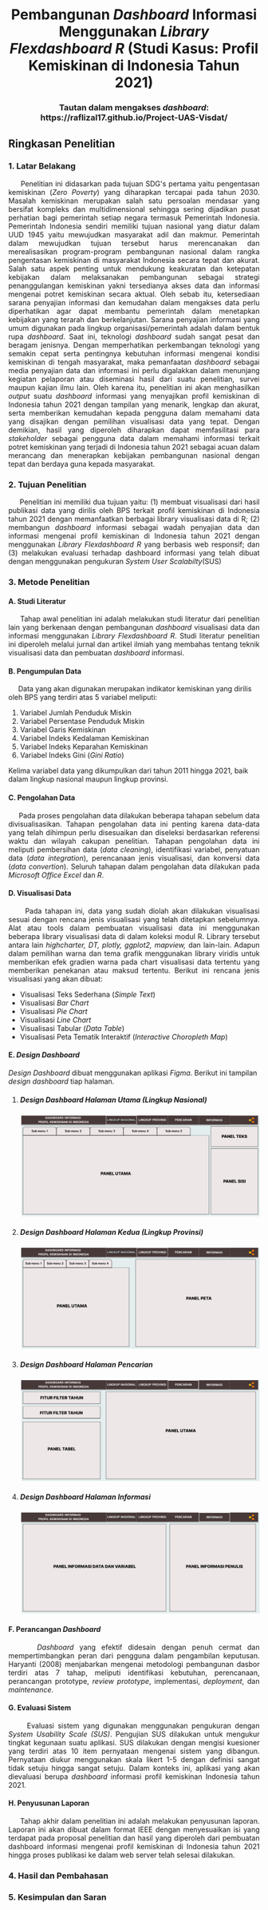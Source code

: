 <h1 align="center">
  Pembangunan <i>Dashboard</i> Informasi Menggunakan <i>Library Flexdashboard R</i> (Studi Kasus: Profil Kemiskinan di Indonesia Tahun 2021)
</h1>

<h3 align="center">Tautan dalam mengakses <i>dashboard</i>: https://raflizal17.github.io/Project-UAS-Visdat/ </h3>

<h2>Ringkasan Penelitian</h2>
<h3>1. Latar Belakang </h3>
  <p align="justify"> 
&nbsp;&nbsp;&nbsp;&nbsp;&nbsp;Penelitian ini didasarkan pada tujuan SDG's pertama yaitu pengentasan kemiskinan (<i>Zero Poverty</i>) yang diharapkan tercapai pada tahun 2030. Masalah kemiskinan merupakan salah satu persoalan mendasar yang bersifat kompleks dan multidimensional sehingga sering dijadikan pusat perhatian bagi pemerintah setiap negara termasuk Pemerintah Indonesia. Pemerintah Indonesia sendiri memiliki tujuan nasional yang diatur dalam UUD 1945 yaitu mewujudkan masyarakat adil dan makmur. Pemerintah dalam mewujudkan tujuan tersebut harus merencanakan dan merealisasikan program-program pembangunan nasional dalam rangka pengentasan kemiskinan di masyarakat Indonesia secara tepat dan akurat. Salah satu aspek penting untuk mendukung keakuratan dan ketepatan kebijakan dalam melaksanakan pembangunan sebagai strategi penanggulangan kemiskinan yakni tersedianya akses data dan informasi mengenai potret kemiskinan secara aktual. Oleh sebab itu, ketersediaan sarana penyajian informasi dan kemudahan dalam mengakses data perlu diperhatikan agar dapat membantu pemerintah dalam menetapkan kebijakan yang terarah dan berkelanjutan. Sarana penyajian informasi yang umum digunakan pada lingkup organisasi/pemerintah adalah dalam bentuk rupa <i>dashboard</i>. Saat ini, teknologi <i>dashboard</i> sudah sangat pesat dan beragam jenisnya. Dengan memperhatikan perkembangan teknologi yang semakin cepat serta pentingnya kebutuhan informasi mengenai kondisi kemiskinan di tengah masyarakat, maka pemanfaatan <i>dashboard</i> sebagai media penyajian data dan informasi ini perlu digalakkan dalam menunjang kegiatan pelaporan atau diseminasi hasil dari suatu penelitian, survei maupun kajian ilmu lain. Oleh karena itu, penelitian ini akan menghasilkan <i>output</i> suatu <i>dashboard</i> informasi yang menyajikan profil kemiskinan di Indonesia tahun 2021 dengan tampilan yang menarik, lengkap dan akurat, serta memberikan kemudahan kepada pengguna dalam memahami data yang disajikan dengan pemilihan visualisasi data yang tepat. Dengan demikian, hasil yang diperoleh diharapkan dapat memfasilitasi para <i>stakeholder</i> sebagai pengguna data dalam memahami informasi terkait potret kemiskinan yang terjadi di Indonesia tahun 2021 sebagai acuan dalam merancang dan menerapkan kebijakan pembangunan nasional dengan tepat dan berdaya guna kepada masyarakat. 
   </p>
  
<h3>2. Tujuan Penelitian</h3>
  <p align="justify">
&nbsp;&nbsp;&nbsp;&nbsp;&nbsp;Penelitian ini memiliki dua tujuan yaitu: (1) membuat visualisasi dari hasil publikasi data yang dirilis oleh BPS terkait profil kemiskinan di Indonesia tahun 2021 dengan memanfaatkan berbagai library visualisasi data di R; (2) membangun <i>dashboard</i> informasi sebagai wadah penyajian data dan informasi mengenai profil kemiskinan di Indonesia tahun 2021 dengan menggunakan <i>Library Flexdashboard R</i> yang berbasis web responsif; dan (3) melakukan evaluasi terhadap dashboard informasi yang telah dibuat dengan menggunakan pengukuran <i>System User Scalabilty</i>(SUS)
  </p>
  
<h3>3. Metode Penelitian</h3>
  <h4> A. Studi Literatur </h4>
  <p align="justify">
&nbsp;&nbsp;&nbsp;&nbsp;&nbsp;Tahap awal penelitian ini adalah melakukan studi literatur dari penelitian lain yang berkenaan dengan pembangunan <i>dashboard</i> visualisasi data dan informasi menggunakan <i>Library Flexdashboard R</i>. Studi literatur penelitian ini diperoleh melalui jurnal dan artikel ilmiah yang membahas tentang teknik visualisasi data dan pembuatan <i>dashboard</i> informasi.
  </p>
  <h4> B. Pengumpulan Data </h4>
  <p>
&nbsp;&nbsp;&nbsp;&nbsp;&nbsp;Data yang akan digunakan merupakan indikator kemiskinan yang dirilis oleh BPS yang terdiri atas 5 variabel meliputi:
  <ol>
    <li>Variabel Jumlah Penduduk Miskin</li>
    <li>Variabel Persentase Penduduk Miskin</li>
    <li>Variabel Garis Kemiskinan</li>
    <li>Variabel Indeks Kedalaman Kemiskinan</li>
    <li>Variabel Indeks Keparahan Kemiskinan</li>
    <li>Variabel Indeks Gini (<i>Gini Ratio</i>)</li>
  </ol> 
Kelima variabel data yang dikumpulkan dari tahun 2011 hingga 2021, baik dalam lingkup nasional maupun lingkup provinsi. 
  </p>
  <h4> C. Pengolahan Data </h4>
  <p align="justify">
&nbsp;&nbsp;&nbsp;&nbsp;&nbsp;Pada proses pengolahan data dilakukan beberapa tahapan sebelum data divisualisasikan. Tahapan pengolahan data ini penting karena data-data yang telah dihimpun perlu disesuaikan dan diseleksi berdasarkan referensi waktu dan wilayah cakupan penelitian. Tahapan pengolahan data ini meliputi pembersihan data (<i>data cleaning</i>), identifikasi variabel, penyatuan data (<i>data integration</i>), perencanaan jenis visualisasi, dan konversi data (<i>data convertion</i>). Seluruh tahapan dalam pengolahan data dilakukan pada <i>Microsoft Office Excel</i> dan <i>R</i>.    
  </p>
  <h4> D. Visualisasi Data </h4>
  <p align="justify">
&nbsp;&nbsp;&nbsp;&nbsp;&nbsp;Pada tahapan ini, data yang sudah diolah akan dilakukan visualisasi sesuai dengan rencana jenis visualisasi yang telah ditetapkan sebelumnya. Alat atau tools dalam pembuatan visualisasi data ini menggunakan beberapa library visualisasi data di dalam koleksi modul R. Library tersebut antara lain <i>highcharter, DT, plotly, ggplot2, mapview,</i> dan lain-lain. Adapun dalam pemilihan warna dan tema grafik menggunakan library viridis untuk memberikan efek gradien warna pada chart visualisasi data tertentu yang memberikan penekanan atau maksud tertentu. Berikut ini rencana jenis visualisasi yang akan dibuat:
  <ul>
    <li>Visualisasi Teks Sederhana (<i>Simple Text</i>)</li>
    <li>Visualisasi <i>Bar Chart</i></li>
    <li>Visualisasi <i>Pie Chart</i>
    <li>Visualisasi <i>Line Chart</i></li>
    <li>Visualisasi Tabular (<i>Data Table</i>)</li>
    <li>Visualisasi Peta Tematik Interaktif (<i>Interactive Choropleth Map</i>)</li>
  </ul>
  </p>
  
  <h4> E. <i>Design Dashboard</i></h4>
  <p><i>Design Dashboard</i> dibuat menggunakan aplikasi <i>Figma</i>. Berikut ini tampilan <i>design dashboard</i> tiap halaman.</p>
  <ol>
  <li><h5><i>Design Dashboard</i> Halaman Utama (Lingkup Nasional)</h5></li>
  <img src="Images/Design_Dashboard_1.png"> </img>
  
  <li><h5><i>Design Dashboard</i> Halaman Kedua (Lingkup Provinsi)</h5></li>
  <img src="Images/Design_Dashboard_2.png"> </img>
  
  <li><h5><i>Design Dashboard</i> Halaman Pencarian</h5></li>
  <img src="Images/Design_Dashboard_3.png"> </img>
  
  <li><h5><i>Design Dashboard</i> Halaman Informasi</h5></li>
  <img src="Images/Design_Dashboard_4.png"> </img>
  </ol>

  <h4> F. Perancangan <i>Dashboard</i></h4>
  <p align="justify">
&nbsp;&nbsp;&nbsp;&nbsp;&nbsp;<i>Dashboard</i> yang efektif didesain dengan penuh cermat dan mempertimbangkan peran dari pengguna dalam pengambilan keputusan. Haryanti (2008) menjabarkan mengenai metodologi pembangunan dasbor terdiri atas 7 tahap, meliputi identifikasi kebutuhan, perencanaan, perancangan prototype, <i>review prototype</i>, implementasi, <i>deployment</i>, dan <i>maintenance</i>.
</p>
  
  <h4> G. Evaluasi Sistem</h4>
  <p align="justify">
&nbsp;&nbsp;&nbsp;&nbsp;&nbsp;Evaluasi sistem yang digunakan menggunakan pengukuran dengan <i>System Usability Scale (SUS)</i>. Pengujian SUS dilakukan untuk mengukur tingkat kegunaan suatu aplikasi. SUS dilakukan dengan mengisi kuesioner yang terdiri atas 10 item pernyataan mengenai sistem yang dibangun. Pernyataan diukur menggunakan skala likert 1-5 dengan definisi sangat tidak setuju hingga sangat setuju. Dalam konteks ini, aplikasi yang akan dievaluasi berupa <i>dashboard</i> informasi profil kemiskinan Indonesia tahun 2021.
  </p>
  
  <h4> H. Penyusunan Laporan</h4>
  <p align="justify">
&nbsp;&nbsp;&nbsp;&nbsp;&nbsp;Tahap akhir dalam penelitian ini adalah melakukan penyusunan laporan. Laporan ini akan dibuat dalam format IEEE dengan menyesuaikan isi yang terdapat pada proposal penelitian dan hasil yang diperoleh dari pembuatan dashboard informasi mengenai profil kemiskinan di Indonesia tahun 2021 hingga proses publikasi ke dalam web server telah selesai dilakukan. 
  </p>
  
  <h3>4. Hasil dan Pembahasan</h3>
  
  <h3>5. Kesimpulan dan Saran</h3>
  
  

    
    
    
    


